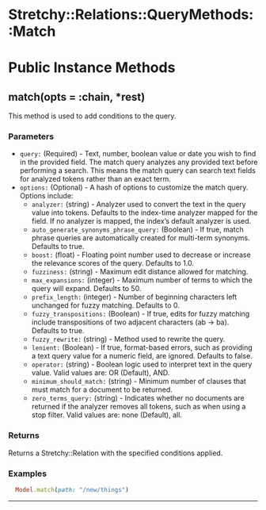 # Stretchy::Relations::QueryMethods::Match [](#module-Stretchy::Relations::QueryMethods::Match) [](#top)

    

# Public Instance Methods

      
## match(opts = :chain, *rest) [](#method-i-match)
         
This method is used to add conditions to the query.

### Parameters

- `query:` (Required) - Text, number, boolean value or date you wish to find in the provided field. The match query analyzes any provided text before performing a search. This means the match query can search text fields for analyzed tokens rather than an exact term.
- `options:` (Optional) - A hash of options to customize the match query. Options include:
  - `analyzer:` (string) - Analyzer used to convert the text in the query value into tokens. Defaults to the index-time analyzer mapped for the field. If no analyzer is mapped, the index’s default analyzer is used.
  - `auto_generate_synonyms_phrase_query:` (Boolean) - If true, match phrase queries are automatically created for multi-term synonyms. Defaults to true.
  - `boost:` (float) - Floating point number used to decrease or increase the relevance scores of the query. Defaults to 1.0.
  - `fuzziness:` (string) - Maximum edit distance allowed for matching.
  - `max_expansions:` (integer) - Maximum number of terms to which the query will expand. Defaults to 50.
  - `prefix_length:` (integer) - Number of beginning characters left unchanged for fuzzy matching. Defaults to 0.
  - `fuzzy_transpositions:` (Boolean) - If true, edits for fuzzy matching include transpositions of two adjacent characters (ab → ba). Defaults to true.
  - `fuzzy_rewrite:` (string) - Method used to rewrite the query.
  - `lenient:` (Boolean) - If true, format-based errors, such as providing a text query value for a numeric field, are ignored. Defaults to false.
  - `operator:` (string) - Boolean logic used to interpret text in the query value. Valid values are: OR (Default), AND.
  - `minimum_should_match:` (string) - Minimum number of clauses that must match for a document to be returned.
  - `zero_terms_query:` (string) - Indicates whether no documents are returned if the analyzer removes all tokens, such as when using a stop filter. Valid values are: none (Default), all.

### Returns

Returns a Stretchy::Relation with the specified conditions applied.

### Examples

```ruby
  Model.match(path: "/new/things")
```  
        
---

